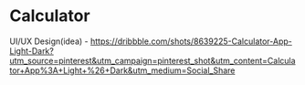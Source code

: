 # Calculator

UI/UX Design(idea) - https://dribbble.com/shots/8639225-Calculator-App-Light-Dark?utm_source=pinterest&utm_campaign=pinterest_shot&utm_content=Calculator+App%3A+Light+%26+Dark&utm_medium=Social_Share
